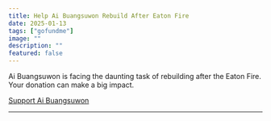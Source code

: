 ```yaml
---
title: Help Ai Buangsuwon Rebuild After Eaton Fire
date: 2025-01-13
tags: ["gofundme"]
image: ""
description: ""
featured: false
---
```


Ai Buangsuwon is facing the daunting task of rebuilding after the Eaton Fire. Your donation can make a big impact.

[Support Ai Buangsuwon](https://www.gofundme.com/f/help-ai-buangsuwon-rebuild-after-eaton-fire)

---
